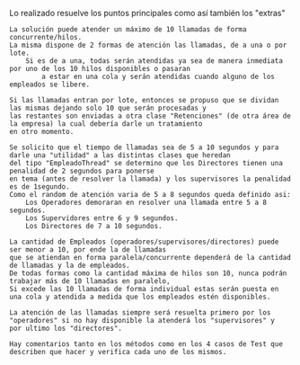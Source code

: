 Lo realizado resuelve los puntos principales como así también los "extras"

	La solución puede atender un máximo de 10 llamadas de forma concurrente/hilos.
	La misma dispone de 2 formas de atención las llamadas, de a una o por lote.
		Si es de a una, todas serán atendidas ya sea de manera inmediata por uno de los 10 hilos disponibles o pasaran 
			a estar en una cola y serán atendidas cuando alguno de los empleados se libere.
		
	Si las llamadas entran por lote, entonces se propuso que se dividan las mismas dejando solo 10 que serán procesadas y 
	las restantes son enviadas a otra clase "Retenciones" (de otra área de la empresa) la cual debería darle un tratamiento 
	en otro momento.
		
	Se solicito que el tiempo de llamadas sea de 5 a 10 segundos y para darle una "utilidad" a las distintas clases que heredan 
	del tipo "EmpleadoThread" se determino que los Directores tienen una penalidad de 2 segundos para ponerse
	en tema (antes de resolver la llamada) y los supervisores la penalidad es de 1segundo.
	Como el random de atención varia de 5 a 8 segundos queda definido asi:
		Los Operadores demoraran en resolver una llamada entre 5 a 8 segundos.
		Los Supervidores entre 6 y 9 segundos.
		Los Directores de 7 a 10 segundos.
	
	La cantidad de Empleados (operadores/supervisores/directores) puede ser menor a 10, por ende la de llamadas
	que se atiendan en forma paralela/concurrente dependerá de la cantidad de llamadas y la de empleados. 
	De todas formas como la cantidad máxima de hilos son 10, nunca podrán trabajar más de 10 llamadas en paralelo,
	Si excede las 10 llamadas de forma individual estas serán puesta en una cola y atendida a medida que los empleados estén disponibles.
	
	La atención de las llamadas siempre será resuelta primero por los "operadores" si no hay disponible la atenderá los "supervisores" y 
	por ultimo los "directores".
	
	Hay comentarios tanto en los métodos como en los 4 casos de Test que describen que hacer y verifica cada uno de los mismos.
